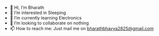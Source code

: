 - 👋 Hi, I’m Bharath
- 👀 I’m interested in Sleeping
- 🌱 I’m currently learning Electronics
- 💞️ I’m looking to collaborate on nothing
- 📫 How to reach me: Just mail me on bharathbhavya2825@gmail.com

<!---
Bharath7892104186/Bharath7892104186 is a ✨ special ✨ repository because its `README.md` (this file) appears on your GitHub profile.
You can click the Preview link to take a look at your changes.
--->
